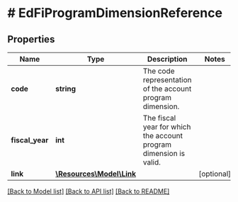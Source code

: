 # # EdFiProgramDimensionReference

## Properties

Name | Type | Description | Notes
------------ | ------------- | ------------- | -------------
**code** | **string** | The code representation of the account program dimension. |
**fiscal_year** | **int** | The fiscal year for which the account program dimension is valid. |
**link** | [**\Resources\Model\Link**](Link.md) |  | [optional]

[[Back to Model list]](../../README.md#models) [[Back to API list]](../../README.md#endpoints) [[Back to README]](../../README.md)
